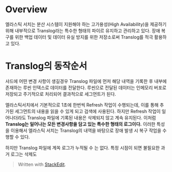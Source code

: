 # Overview

엘라스틱 서치는 분산 시스템이 지원해야 하는 고가용성(High Availability)을 제공하기 위해 내부적으로 Translog라는 특수한 형태의 파이르 유지하고 관리하고 있다. 장애 복구를 위한 백업 데이터 및 데이터 유실 방지를 위한 저장소로써 Translog를 적극 활용하고 있다. 

# Translog의 동작순서

샤드에 어떤 변경 사항이 생길경우 Translog 파일에 먼저 해당 내역을 기록한 후 내부에 존재하는 루씬 인덱스로 데이터를 전달한다. 루씬으로 전달된 데이터는 인메모리 버포로 저장되고 주기적으로 처리되어 결과적으로 세그먼트가 된다. 

엘라스틱서치에서 기본적으로 1초에 한번씩 Refresh 작업이 수행되는데, 이를 통해 추가된 세그먼트의 내용을 읽을 수 있게 되고 검색에 사용된다. 하지만 Refresh 작업이 일어나더라도 Translog 파일에 기록된 내용은 삭제되지 않고 계속 유지된다. 이처럼 **Translog는 일어나는 모든 변경사항을 담고 있는 특수한 형태의 로그이다.** 이러한 특성을 이용해서 엘라스틱 서치는 Translog의 내역을 바탕으로 장애 발생 시 복구 작업을 수행할 수 있다. 

하지만 Translog 파일에 계쏙 로그가 누적될 수 는 없다. 특정 시점이 되면 불필요한 과거 로그는 삭제도


> Written with [StackEdit](https://stackedit.io/).
<!--stackedit_data:
eyJoaXN0b3J5IjpbLTk5NTIwNjk1MCwxNTExNTA4ODc0XX0=
-->